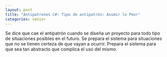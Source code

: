 ```yaml
---
layout: post
title: "Antipatrones C#: Tipo de antipatrón: Asumir lo Peor"
categories: senior
---
```


Se dice que cae el antipatrón cuando se diseña un proyecto <!--more-->para todo tipo de situaciones posibles en el futuro. Se prepara el sistema para situaciones que no se tienen certeza de que vayan a ocurrir. Prepara el sistema para que sea tan abstracto que complica el uso del mismo.
